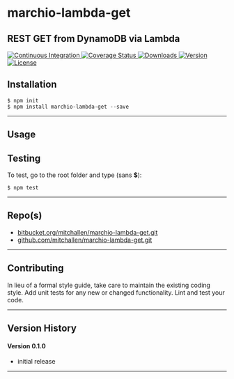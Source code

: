 marchio-lambda-get
==
REST GET from DynamoDB via Lambda
--

<p align="left">
  <a href="https://travis-ci.org/mitchallen/marchio-lambda-get">
    <img src="https://img.shields.io/travis/mitchallen/marchio-lambda-get.svg?style=flat-square" alt="Continuous Integration">
  </a>
  <a href="https://codecov.io/gh/mitchallen/marchio-lambda-get">
    <img src="https://codecov.io/gh/mitchallen/marchio-lambda-get/branch/master/graph/badge.svg" alt="Coverage Status">
  </a>
  <a href="https://npmjs.org/package/marchio-lambda-get">
    <img src="http://img.shields.io/npm/dt/marchio-lambda-get.svg?style=flat-square" alt="Downloads">
  </a>
  <a href="https://npmjs.org/package/marchio-lambda-get">
    <img src="http://img.shields.io/npm/v/marchio-lambda-get.svg?style=flat-square" alt="Version">
  </a>
  <a href="https://npmjs.com/package/marchio-lambda-get">
    <img src="https://img.shields.io/github/license/mitchallen/marchio-lambda-get.svg" alt="License"></a>
  </a>
</p>

## Installation

    $ npm init
    $ npm install marchio-lambda-get --save
  
* * *

## Usage

## Testing

To test, go to the root folder and type (sans __$__):

    $ npm test
   
* * *
 
## Repo(s)

* [bitbucket.org/mitchallen/marchio-lambda-get.git](https://bitbucket.org/mitchallen/marchio-lambda-get.git)
* [github.com/mitchallen/marchio-lambda-get.git](https://github.com/mitchallen/marchio-lambda-get.git)

* * *

## Contributing

In lieu of a formal style guide, take care to maintain the existing coding style.
Add unit tests for any new or changed functionality. Lint and test your code.

* * *

## Version History

#### Version 0.1.0 

* initial release

* * *
